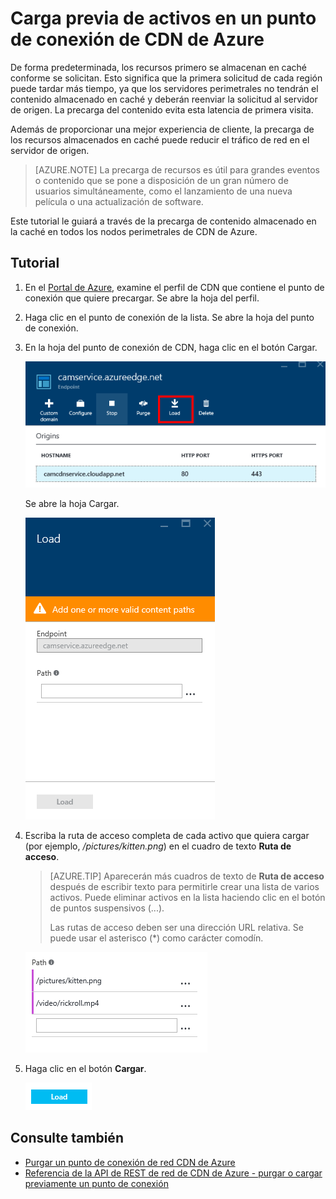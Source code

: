 <properties
	pageTitle="Carga previa de activos en un punto de conexión de CDN de Azure"
	description="Obtenga información sobre cómo precargar el contenido almacenado en caché en un punto de conexión de CDN."
	services="cdn"
	documentationCenter=".NET"
	authors="camsoper"
	manager="erikre"
	editor=""/>

<tags
	ms.service="cdn"
	ms.workload="tbd"
	ms.tgt_pltfrm="na"
	ms.devlang="na"
	ms.topic="article"
	ms.date="02/25/2016" 
	ms.author="casoper"/>

# Carga previa de activos en un punto de conexión de CDN de Azure

De forma predeterminada, los recursos primero se almacenan en caché conforme se solicitan. Esto significa que la primera solicitud de cada región puede tardar más tiempo, ya que los servidores perimetrales no tendrán el contenido almacenado en caché y deberán reenviar la solicitud al servidor de origen. La precarga del contenido evita esta latencia de primera visita.

Además de proporcionar una mejor experiencia de cliente, la precarga de los recursos almacenados en caché puede reducir el tráfico de red en el servidor de origen.

> [AZURE.NOTE] La precarga de recursos es útil para grandes eventos o contenido que se pone a disposición de un gran número de usuarios simultáneamente, como el lanzamiento de una nueva película o una actualización de software.

Este tutorial le guiará a través de la precarga de contenido almacenado en la caché en todos los nodos perimetrales de CDN de Azure.

## Tutorial

1. En el [Portal de Azure](https://portal.azure.com), examine el perfil de CDN que contiene el punto de conexión que quiere precargar. Se abre la hoja del perfil.

2. Haga clic en el punto de conexión de la lista. Se abre la hoja del punto de conexión.

3. En la hoja del punto de conexión de CDN, haga clic en el botón Cargar.

	![Hoja Punto de conexión de CDN](./media/cdn-preload-endpoint/cdn-endpoint-blade.png)

	Se abre la hoja Cargar.

	![Hoja Carga de CDN](./media/cdn-preload-endpoint/cdn-load-blade.png)

4. Escriba la ruta de acceso completa de cada activo que quiera cargar (por ejemplo, */pictures/kitten.png*) en el cuadro de texto **Ruta de acceso**.

	> [AZURE.TIP] Aparecerán más cuadros de texto de **Ruta de acceso** después de escribir texto para permitirle crear una lista de varios activos. Puede eliminar activos en la lista haciendo clic en el botón de puntos suspensivos (...).
	>
	> Las rutas de acceso deben ser una dirección URL relativa. Se puede usar el asterisco (*) como carácter comodín.

    ![Botón Cargar](./media/cdn-preload-endpoint/cdn-load-paths.png)

5. Haga clic en el botón **Cargar**.

	![Botón Cargar](./media/cdn-preload-endpoint/cdn-load-button.png)


## Consulte también
- [Purgar un punto de conexión de red CDN de Azure](cdn-purge-endpoint.md)
- [Referencia de la API de REST de red de CDN de Azure - purgar o cargar previamente un punto de conexión](https://msdn.microsoft.com/library/mt634451.aspx)

<!---HONumber=AcomDC_0302_2016-->
